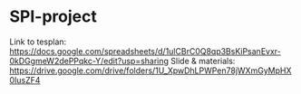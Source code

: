 # SPI-project
Link to tesplan: https://docs.google.com/spreadsheets/d/1ulCBrC0Q8qp3BsKiPsanEvxr-0kDGgmeW2dePPqkc-Y/edit?usp=sharing
Slide & materials: https://drive.google.com/drive/folders/1U_XpwDhLPWPen78jWXmGyMpHX0IusZF4
